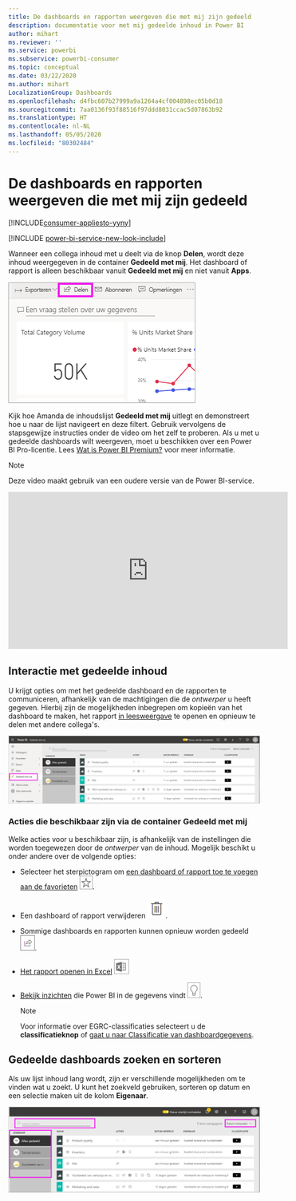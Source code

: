 ```yaml
---
title: De dashboards en rapporten weergeven die met mij zijn gedeeld
description: documentatie voor met mij gedeelde inhoud in Power BI
author: mihart
ms.reviewer: ''
ms.service: powerbi
ms.subservice: powerbi-consumer
ms.topic: conceptual
ms.date: 03/22/2020
ms.author: mihart
LocalizationGroup: Dashboards
ms.openlocfilehash: d4fbc607b27999a9a1264a4cf004898ec05b0d18
ms.sourcegitcommit: 7aa0136f93f88516f97ddd8031ccac5d07863b92
ms.translationtype: HT
ms.contentlocale: nl-NL
ms.lasthandoff: 05/05/2020
ms.locfileid: "80302484"
---
```

# <a name="display-the-dashboards-and-reports-that-have-been-shared-with-me"></a>De dashboards en rapporten weergeven die met mij zijn gedeeld

[!INCLUDE[consumer-appliesto-yyny](../includes/consumer-appliesto-yyny.md)]

[!INCLUDE [power-bi-service-new-look-include](../includes/power-bi-service-new-look-include.md)]

Wanneer een collega inhoud met u deelt via de knop **Delen**, wordt deze inhoud weergegeven in de container **Gedeeld met mij**. Het dashboard of rapport is alleen beschikbaar vanuit **Gedeeld met mij** en niet vanuit **Apps**.

![Deelpictogram](./media/end-user-shared-with-me/power-bi-share-dashboard.png)

Kijk hoe Amanda de inhoudslijst **Gedeeld met mij** uitlegt en demonstreert hoe u naar de lijst navigeert en deze filtert. Gebruik vervolgens de stapsgewijze instructies onder de video om het zelf te proberen. Als u met u gedeelde dashboards wilt weergeven, moet u beschikken over een Power BI Pro-licentie. Lees [Wat is Power BI Premium?](../service-premium-what-is.md) voor meer informatie.
    

> [!NOTE]
> Deze video maakt gebruik van een oudere versie van de Power BI-service.
    

<iframe width="560" height="315" src="https://www.youtube.com/embed/G26dr2PsEpk" frameborder="0" allowfullscreen></iframe>

## <a name="interact-with-shared-content"></a>Interactie met gedeelde inhoud

U krijgt opties om met het gedeelde dashboard en de rapporten te communiceren, afhankelijk van de machtigingen die de *ontwerper* u heeft gegeven. Hierbij zijn de mogelijkheden inbegrepen om kopieën van het dashboard te maken, het rapport [in leesweergave](end-user-reading-view.md) te openen en opnieuw te delen met andere collega's.

![Container Gedeeld met mij](./media/end-user-shared-with-me/power-bi-shared.png)

### <a name="actions-available-from-the-shared-with-me-container"></a>Acties die beschikbaar zijn via de container **Gedeeld met mij**
Welke acties voor u beschikbaar zijn, is afhankelijk van de instellingen die worden toegewezen door de *ontwerper* van de inhoud. Mogelijk beschikt u onder andere over de volgende opties:
* Selecteer het sterpictogram om [een dashboard of rapport toe te voegen aan de favorieten](end-user-favorite.md) ![sterpictogram](./media/end-user-shared-with-me/power-bi-star-icon.png).
* Een dashboard of rapport verwijderen  ![pictogram van de prullenbak](./media/end-user-shared-with-me/power-bi-delete-icon.png).
* Sommige dashboards en rapporten kunnen opnieuw worden gedeeld  ![Deelpictogram](./media/end-user-shared-with-me/power-bi-share-icon-new.png).
* [Het rapport openen in Excel](end-user-export.md) ![pictogram voor exporteren naar Excel](./media/end-user-shared-with-me/power-bi-excel.png) 
* [Bekijk inzichten](end-user-insights.md) die Power BI in de gegevens vindt ![pictogram voor inzichten](./media/end-user-shared-with-me/power-bi-insights.png).
  
  > [!NOTE]
  > Voor informatie over EGRC-classificaties selecteert u de **classificatieknop** of [gaat u naar Classificatie van dashboardgegevens](../service-data-classification.md).
  > 


## <a name="search-and-sort-shared-dashboards"></a>Gedeelde dashboards zoeken en sorteren
Als uw lijst inhoud lang wordt, zijn er verschillende mogelijkheden om te vinden wat u zoekt. U kunt het zoekveld gebruiken, sorteren op datum en een selectie maken uit de kolom **Eigenaar**.    

![dashboards: eigenaars en zoeken](./media/end-user-shared-with-me/power-bi-sort.png)